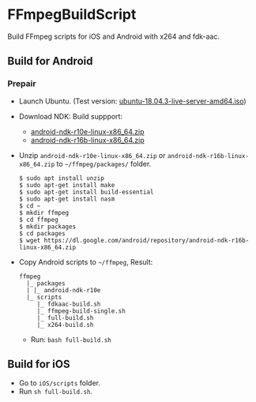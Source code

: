 # FFmpegBuildScript
Build FFmpeg scripts for iOS and Android with x264 and fdk-aac.

## Build for Android

### Prepair

- Launch Ubuntu. (Test version: [ubuntu-18.04.3-live-server-amd64.iso](http://releases.ubuntu.com/18.04.3/ubuntu-18.04.3-live-server-amd64.iso?_ga=2.166730430.1634624385.1581214309-378137246.1579744325))

- Download NDK: Build suppport:
  - [android-ndk-r10e-linux-x86_64.zip](https://dl.google.com/android/repository/android-ndk-r10e-linux-x86_64.zip)
  - [android-ndk-r16b-linux-x86_64.zip](https://dl.google.com/android/repository/android-ndk-r16b-linux-x86_64.zip)

- Unzip `android-ndk-r10e-linux-x86_64.zip` or `android-ndk-r16b-linux-x86_64.zip` to `~/ffmpeg/packages/` folder.

  ```text
  $ sudo apt install unzip
  $ sudo apt-get install make
  $ sudo apt-get install build-essential
  $ sudo apt-get install nasm
  $ cd ~
  $ mkdir ffmpeg
  $ cd ffmpeg
  $ mkdir packages
  $ cd packages
  $ wget https://dl.google.com/android/repository/android-ndk-r16b-linux-x86_64.zip
  ```

- Copy Android scripts to `~/ffmpeg`, Result:

  ```shell
  ffmpeg
    |_ packages
    | |_ android-ndk-r10e
    |_ scripts
       |_ fdkaac-build.sh
       |_ ffmpeg-build-single.sh
       |_ full-build.sh
       |_ x264-build.sh
  ```

  - Run: `bash full-build.sh`
  
## Build for iOS

- Go to `iOS/scripts` folder.
- Run `sh full-build.sh`.
